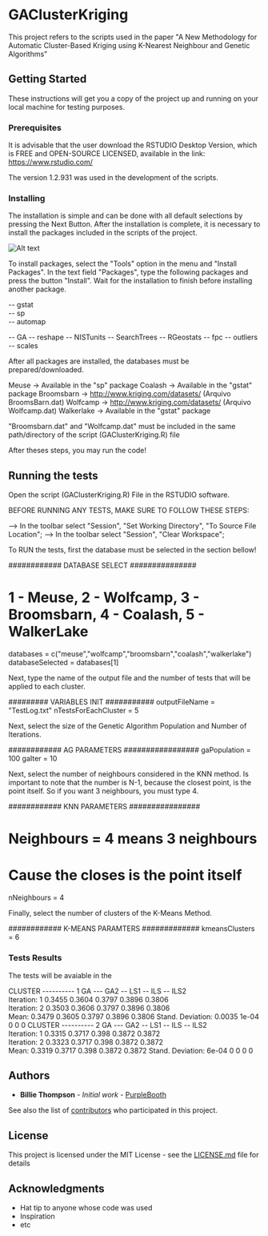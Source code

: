 # GAClusterKriging

This project refers to the scripts used in the paper
"A New Methodology for Automatic Cluster-Based Kriging using K-Nearest Neighbour and Genetic Algorithms"

## Getting Started

These instructions will get you a copy of the project up and running on your local machine for testing purposes.

### Prerequisites

It is advisable that the user download the RSTUDIO Desktop Version, which is FREE and OPEN-SOURCE LICENSED, available in the link:
https://www.rstudio.com/

The version 1.2.931 was used in the development of the scripts.

### Installing
The installation is simple and can be done with all default selections by pressing the Next Button.
After the installation is complete, it is necessary to install the packages included in the scripts of the project.

![Alt text](/relative/toolsInstallPackages.png?raw=true "Optional Title")

To install packages, select the "Tools" option in the menu and "Install Packages". 
In the text field "Packages", type the following packages and press the button "Install". 
Wait for the installation to finish before installing another package.

 -- gstat   
 -- sp  
 -- automap
 
 -- GA
 -- reshape
 -- NISTunits
 -- SearchTrees
 -- RGeostats
 -- fpc
 -- outliers
 -- scales

After all packages are installed, the databases must be prepared/downloaded.

Meuse -> Available in the "sp" package
Coalash -> Available in the "gstat" package
Broomsbarn ->  http://www.kriging.com/datasets/ (Arquivo BroomsBarn.dat)
Wolfcamp -> http://www.kriging.com/datasets/ (Arquivo Wolfcamp.dat)
Walkerlake -> Available in the "gstat" package

"Broomsbarn.dat" and "Wolfcamp.dat" must be included in the same path/directory of the script (GAClusterKriging.R) file

After theses steps, you may run the code!

## Running the tests

Open the script (GAClusterKriging.R) File in the RSTUDIO software.

BEFORE RUNNING ANY TESTS, MAKE SURE TO FOLLOW THESE STEPS:

 --> In the toolbar select "Session", "Set Working Directory", "To Source File Location";
 --> In the toolbar select "Session", "Clear Workspace";

To RUN the tests, first the database must be selected in the section bellow!

############ DATABASE SELECT ###############
# 1 - Meuse, 2 - Wolfcamp, 3 - Broomsbarn, 4 - Coalash, 5 - WalkerLake
databases = c("meuse","wolfcamp","broomsbarn","coalash","walkerlake")
databaseSelected = databases[1]

Next, type the name of the output file and the number of tests that will be applied to each cluster.

######### VARIABLES INIT ###########
outputFileName = "TestLog.txt"
nTestsForEachCluster = 5

Next, select the size of the Genetic Algorithm Population and Number of Iterations.

############ AG PARAMETERS #################
gaPopulation = 100
gaIter = 10

Next, select the number of neighbours considered in the KNN method.
Is important to note that the number is N-1, because the closest point, is the point itself.
So if you want 3 neighbours, you must type 4.

############ KNN PARAMETERS ################
# Neighbours = 4 means 3 neighbours ########
# Cause the closes is the point itself #####
nNeighbours = 4  

Finally, select the number of clusters of the K-Means Method.

############ K-MEANS PARAMTERS #############
kmeansClusters = 6

### Tests Results

The tests will be avaiable in the 

CLUSTER ---------- 1
                   GA --- GA2 -- LS1 -- ILS -- ILS2           
Iteration: 1              0.3455 0.3604 0.3797 0.3896 0.3806                
Iteration: 2              0.3503 0.3606 0.3797 0.3896 0.3806                
Mean:   0.3479 0.3605 0.3797 0.3896 0.3806
Stand. Deviation:   0.0035 1e-04 0 0 0
CLUSTER ---------- 2
                   GA --- GA2 -- LS1 -- ILS -- ILS2           
Iteration: 1              0.3315 0.3717 0.398 0.3872 0.3872                
Iteration: 2              0.3323 0.3717 0.398 0.3872 0.3872                
Mean:   0.3319 0.3717 0.398 0.3872 0.3872
Stand. Deviation:   6e-04 0 0 0 0

## Authors

* **Billie Thompson** - *Initial work* - [PurpleBooth](https://github.com/PurpleBooth)

See also the list of [contributors](https://github.com/your/project/contributors) who participated in this project.

## License

This project is licensed under the MIT License - see the [LICENSE.md](LICENSE.md) file for details

## Acknowledgments

* Hat tip to anyone whose code was used
* Inspiration
* etc
